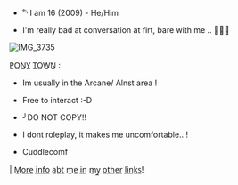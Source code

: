  - ˚˓˒ I am 16 (2009) - He/Him


 - I'm really bad at conversation at firt, bare with me .. ꪔ̤̮


![IMG_3735](https://github.com/user-attachments/assets/d53d01be-afa3-454f-9dcc-1a7b9433d373)

P̲O̲N̲Y̲ T̲O̲W̲N̲ :

 - Im usually in the Arcane/ Alnst area !

  - Free to interact :-D

  - ╯DO NOT COPY!!

  - I dont roleplay, it makes me uncomfortable.. !

  - Cuddlecomf 

| M̲o̲r̲e̲ i̲n̲f̲o̲ a̲b̲t̲ m̲e̲ i̲n̲ m̲y̲ o̲t̲h̲e̲r̲ l̲i̲n̲k̲s̲! 
